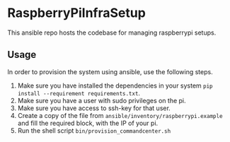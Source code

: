 RaspberryPiInfraSetup
=====================

This ansible repo hosts the codebase for managing raspberrypi setups.

## Usage
In order to provision the system using ansible, use the following steps.
1. Make sure you have installed the dependencies in your system `pip install --requirement requirements.txt`.
2. Make sure you have a user with sudo privileges on the pi.
3. Make sure you have access to ssh-key for that user.
4. Create a copy of the file from `ansible/inventory/raspberrypi.example` and fill the required block, with the IP of your pi.
5. Run the shell script `bin/provision_commandcenter.sh`